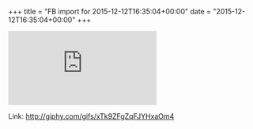 +++
title = "FB import for 2015-12-12T16:35:04+00:00"
date = "2015-12-12T16:35:04+00:00"
+++



![Phote](https://external.xx.fbcdn.net/safe_image.php?d=AQB4V6EbGfXPiExE&url=https%3A%2F%2Fmedia.giphy.com%2Fmedia%2FxTk9ZFgZqFJYHxaOm4%2Fgiphy.gif&_nc_hash=AQDnY04wFPaCp2YZ)


Link: http://giphy.com/gifs/xTk9ZFgZqFJYHxaOm4
